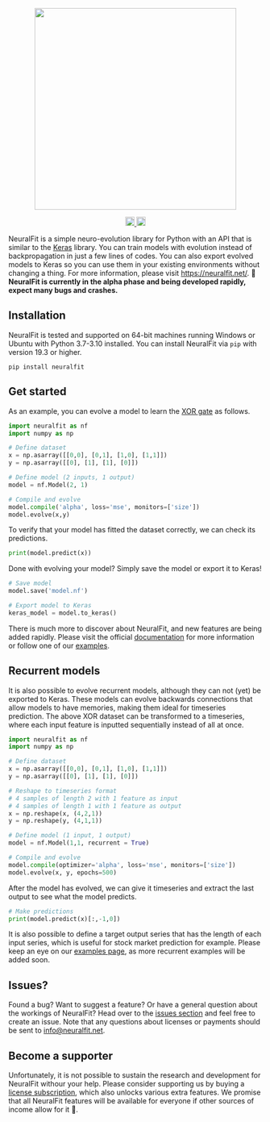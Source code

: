 <p align="center"><img src="https://i.imgur.com/qW1uHNl.png" width=400px></p>

<p align="center"><a href="https://badge.fury.io/py/neuralfit"><img src="https://badge.fury.io/py/neuralfit.svg" alt="PyPI version" height="18"></a><a href="https://github.com/mkenney/software-guides/blob/master/STABILITY-BADGES.md#alpha">    <img height=18 src="https://img.shields.io/badge/stability-alpha-33bbff.svg" alt="Alpha"></a></p>

NeuralFit is a simple neuro-evolution library for Python with an API that is similar to the [Keras](https://keras.io/) library. You can train models with evolution instead of backpropagation in just a few lines of codes. You can also export evolved models to Keras so you can use them in your existing environments without changing a thing. For more information, please visit https://neuralfit.net/. <b>🐛 NeuralFit is currently in the alpha phase and being developed rapidly, expect many bugs and crashes.</b>

## Installation
NeuralFit is tested and supported on 64-bit machines running Windows or Ubuntu with Python 3.7-3.10 installed. You can install NeuralFit via `pip` with version 19.3 or higher.

```
pip install neuralfit
```

## Get started
As an example, you can evolve a model to learn the [XOR gate](https://en.wikipedia.org/wiki/XOR_gate) as follows.

```python
import neuralfit as nf
import numpy as np

# Define dataset
x = np.asarray([[0,0], [0,1], [1,0], [1,1]])
y = np.asarray([[0], [1], [1], [0]])

# Define model (2 inputs, 1 output)
model = nf.Model(2, 1)

# Compile and evolve
model.compile('alpha', loss='mse', monitors=['size'])
model.evolve(x,y)
```

To verify that your model has fitted the dataset correctly, we can check its predictions. 

```python
print(model.predict(x))
```

Done with evolving your model? Simply save the model or export it to Keras!

```python
# Save model
model.save('model.nf')

# Export model to Keras
keras_model = model.to_keras()
```

There is much more to discover about NeuralFit, and new features are being added rapidly. Please visit the official [documentation](https://neuralfit.net/documentation/) for more information or follow one of our [examples](https://neuralfit.net/examples/). 

## Recurrent models
It is also possible to evolve recurrent models, although they can not (yet) be exported to Keras. These models can evolve backwards connections that allow models to have memories, making them ideal for timeseries prediction. The above XOR dataset can be transformed to a timeseries, where each input feature is inputted sequentially instead of all at once.

```python
import neuralfit as nf
import numpy as np

# Define dataset
x = np.asarray([[0,0], [0,1], [1,0], [1,1]])
y = np.asarray([[0], [1], [1], [0]])

# Reshape to timeseries format
# 4 samples of length 2 with 1 feature as input
# 4 samples of length 1 with 1 feature as output
x = np.reshape(x, (4,2,1))
y = np.reshape(y, (4,1,1)) 

# Define model (1 input, 1 output)
model = nf.Model(1,1, recurrent = True)

# Compile and evolve
model.compile(optimizer='alpha', loss='mse', monitors=['size'])
model.evolve(x, y, epochs=500)
```

After the model has evolved, we can give it timeseries and extract the last output to see what the model predicts.

```python
# Make predictions
print(model.predict(x)[:,-1,0])
```

It is also possible to define a target output series that has the length of each input series, which is useful for stock market prediction for example. Please keep an eye on our [examples page](https://neuralfit.net/examples/), as more recurrent examples will be added soon. 


## Issues?
Found a bug? Want to suggest a feature? Or have a general question about the workings of NeuralFit? Head over to the [issues section](https://github.com/neural-fit/neuralfit/issues) and feel free to create an issue. Note that any questions about licenses or payments should be sent to info@neuralfit.net. 

## Become a supporter
Unfortunately, it is not possible to sustain the research and development for NeuralFit withour your help. Please consider supporting us by buying a [license subscription](https://neuralfit.net/licenses/), which also unlocks various extra features. We promise that all NeuralFit features will be available for everyone if other sources of income allow for it 💚. 

